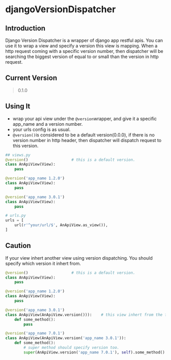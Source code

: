 # djangoVersionDispatcher
## Introduction
Django Version Dispatcher is a wrapper of django app restful apis. You can use it to wrap a view and specify a version this view is mapping. When a http request coming with a specific version number, then dispatcher will be searching the biggest version of equal to or small than the version in http request.

## Current Version
> 0.1.0

## Using It

* wrap your api view under the `@version`wrapper, and give it a specific app_name and a version number.
* your urls config is as usual.
* `@version()`is considered to be a default version(0.0.0), if there is no version number in http header, then dispatcher will dispatch request to this version.
``` python
## views.py
@version()                   # this is a default version.
class AnApiView(View):
    pass

@version('app_name 1.2.0')
class AnApiView(View):
    pass

@version('app_name 3.0.1')
class AnApiView(View):
    pass

# urls.py
urls = [
    url(r'^your/url/$', AnApiView.as_view()),
]
```

## Caution
If your view inhert another view using version dispatching. You should specify which version it inhert from.
``` python
@version()                   # this is a default version.
class AnApiView(View):
    pass

@version('app_name 1.2.0')
class AnApiView(View):
    pass

@version('app_name 3.0.1')
class AnApiView(AnApiView.version())):    # this view inhert from the first view.
    def some_method():
        pass

@version('app_name 7.0.1')
class AnApiView(AnApiView.version('app_name 3.0.1')):
    def some_method():
        # super method should specify version too.
        super(AnApiView.version('app_name 7.0.1'), self).some_method()